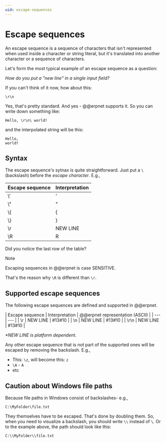 ```yaml
---
uid: escape-sequences
---
```



# Escape sequences

An escape sequence is a sequence of characters that isn't represented when used inside a character or string literal, but it's translated into another character or a sequence of characters.

Let's form the most typical example of an escape sequence as a question:

_How do you put a "new line" in a single input field?_

If you can't think of it now, how about this:

`\r\n`

Yes, that's pretty standard. And yes - @@erpnet supports it. So you can write down something like:

`Hello, \r\n\ world!`

and the interpolated string will be this:

```
Hello,
world!
```

## Syntax

The escape sequence's sytnax is quite straightforward. Just put a `\` (backslash) before the *escape character*. E.g.,

| Escape sequence | Interpretation |
| --- | --- |
| \\' | ' |
| \\" | " |
| \\{ | { |
| \\} | } |
| \\r | NEW LINE |
| \\R | R |

Did you notice the last row of the table? 

> [!NOTE]
> 
> Escaping sequences in @@erpnet is case SENSITIVE.

That's the reason why `\R` is different than `\r`.

## Supported escape sequences

The following escape sequences are defined and supported in @@erpnet.

| Escape sequence | Interpretation | @@erpnet representation (ASCII) |
| --- | --- |
| \\r | NEW LINE | #13#10 |
| \\n | NEW LINE | #13#10 |
| \\r\\n | NEW LINE | #13#10 |


_*NEW LINE is platform dependent_.

Any other escape sequence that is not part of the supported ones will be escaped by removing the backslash. E.g., 

* This: `\z`, will become this: `z`
* `\A` - `A`
* etc

## Caution about Windows file paths

Because file paths in Windows consist of backslashes- e.g.,

```
C:\MyFolder\file.txt
```

They themselves have to be escaped. That's done by doubling them. So, when you need to visualize a backslash, you should write `\\` instead of `\`. Or to the example above, the path should look like this:

```
C:\\MyFolder\\file.txt
```

